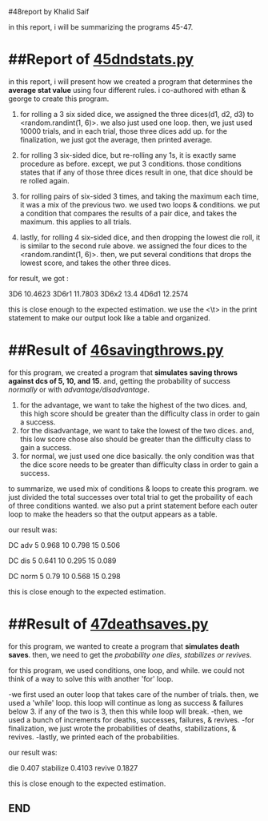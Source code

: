 #48report by Khalid Saif


in this report, i will be summarizing the programs 45-47.

##Report of [45dndstats.py](https://github.com/Khalidsaif11/mcb185_homework/blob/63efdad4f42013ea90d26c06c16cbe88a3221e27/45dndstats.py)
====================================================

in this report, i will present how we created a program that 
			determines the **average stat value** using four different rules.
i co-authored with ethan & george to create this program.

1. for rolling a 3 six sided dice, we assigned the 
			three dices(d1, d2, d3) to <random.randint(1, 6)>. 
			we also just used one loop.
then, we just used 10000 trials, and in each trial, those three dices add up.
			for the finalization, we just got the average, then printed average.

2. for rolling 3 six-sided dice, but re-rolling any 1s, 
			it is exactly same procedure as before. except, we put 3 <if> conditions.
those conditions states that if any of those three dices 
			result in one, that dice should be re rolled again.

3. for rolling pairs of six-sided 3 times, and taking 
			the maximum each time, it was a mix of the previous two.
			we used two loops & conditions. 
we put a condition that compares the results of a 
			pair dice, and takes the maximum. this applies to all trials.

4. lastly, for rolling 4 six-sided dice, and then dropping
			the lowest die roll, it is similar to the second rule above. 
			we assigned the four dices to the <random.randint(1, 6)>.
then, we put several conditions that drops the lowest score, 
			and takes the other three dices. 

for result, we got :

3D6      10.4623
3D6r1    11.7803
3D6x2    13.4
4D6d1    12.2574

this is close enough to the expected estimation. we use the <\t> in 
			the print statement to make our output look like a table and organized.



##Result of [46savingthrows.py](https://github.com/Khalidsaif11/mcb185_homework/blob/63efdad4f42013ea90d26c06c16cbe88a3221e27/46savingthrows.py)
==================================================

for this program, we created a program that
				**simulates saving throws against dcs of 5, 10, and 15**. 
				and, getting the probability of success
					*normally* or with *advantage/disadvantage*.

1. for the advantage, we want to take the highest of the two dices. 
				and, this high score should be greater
				than the difficulty class in order to gain a success.
2. for the disadvantage, we want to take the lowest of the two dices. 
				and, this low score chose also should 
				be greater than the difficulty class to gain a success.
3. for normal, we just used one dice basically. 
				the only condition was that the dice
				score needs to be greater than difficulty class in order to gain a success.

to summarize, we used mix of conditions & loops to create this program. 
				we just divided the total successes 
				over total trial to get the probaility of each of three conditions wanted.
we also put a print statement before each outer loop to 
				make the headers so that the output appears as a table.

our result was:

DC      adv
5       0.968
10      0.798
15      0.506


DC      dis
5       0.641
10      0.295
15      0.089


DC      norm
5       0.79
10      0.568
15      0.298

this is close enough to the expected estimation.


##Result of [47deathsaves.py](https://github.com/Khalidsaif11/mcb185_homework/blob/63efdad4f42013ea90d26c06c16cbe88a3221e27/47deathsaves.py)
==================================================

for this program, we wanted to create a 
	program that **simulates death saves**. 
				then, we need to get the *probability one dies, stabilizes or revives*.

for this program, we used conditions, one loop, and while. 
				we could not think of a way to solve this with another 'for' loop.

-we first used an outer loop that takes care of the number of trials. 
				then, we used a 'while' loop. 
					this loop will continue as long as success & failures below 3.
if any of the two is 3, then this while loop will break. 
-then, we used a bunch of increments for 
	deaths, successes, failures, & revives.
-for finalization, we just wrote the probabilities of deaths, 
				stabilizations, & revives.
-lastly, we printed each of the probabilities.

our result was:

die 0.407
stabilize 0.4103
revive 0.1827

this is close enough to the expected estimation.

**END**
------------------------------------------------------